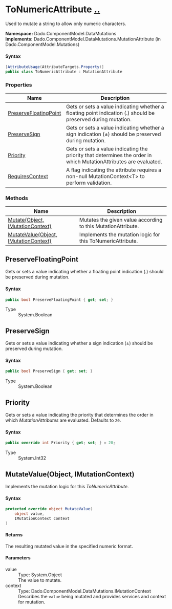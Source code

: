 # ToNumericAttribute [..](../README.md#documentation-index 'Documentation Index')

Used to mutate a string to allow only numeric characters.

**Namespace:** Dado.ComponentModel.DataMutations<br />
**Implements:** Dado.ComponentModel.DataMutations.MutationAttribute (in Dado.ComponentModel.Mutations)

#### Syntax

```csharp
[AttributeUsage(AttributeTargets.Property)]
public class ToNumericAttribute : MutationAttribute
```


### Properties

| Name | Description |
| ---- | ----------- |
| [PreserveFloatingPoint](#PreserveFloatingPoint) | Gets or sets a value indicating whether a floating point indication (.) should be preserved during mutation. |
| [PreserveSign](#PreserveSign) | Gets or sets a value indicating whether a sign indication (±) should be preserved during mutation. |
| [Priority](#Priority) | Gets or sets a value indicating the priority that determines the order in which MutationAttributes are evaluated. |
| [RequiresContext](MutationAttribute.md#RequiresContext) | A flag indicating the attribute requires a non-null MutationContext&lt;T&gt; to perform validation. |


### Methods

| Name | Description |
| ---- | ----------- |
| [Mutate(Object, IMutationContext)](MutationAttribute.md#MutateObjectIMutationContext) | Mutates the given value according to this MutationAttribute. |
| [MutateValue(Object, IMutationContext)](#MutateValueObjectIMutationContext) | Implements the mutation logic for this ToNumericAttribute. |


<a name='PreserveFloatingPoint'></a>
## PreserveFloatingPoint

Gets or sets a value indicating whether a floating point indication (.) should be preserved during mutation.

#### Syntax

```csharp
public bool PreserveFloatingPoint { get; set; }
```

<dl>
	<dt>Type</dt>
	<dd>System.Boolean</dd>
</dl>

<a name='PreserveSign'></a>
## PreserveSign

Gets or sets a value indicating whether a sign indication (±) should be preserved during mutation.

#### Syntax

```csharp
public bool PreserveSign { get; set; }
```

<dl>
	<dt>Type</dt>
	<dd>System.Boolean</dd>
</dl>


<a name='Priority'></a>
## Priority

Gets or sets a value indicating the priority that determines the order in which *MutationAttributes* are evaluated. Defaults to `20`.

#### Syntax

```csharp
public override int Priority { get; set; } = 20;
```

<dl>
	<dt>Type</dt>
	<dd>System.Int32</dd>
</dl>


<a name='MutateValueObjectIMutationContext'></a>
## MutateValue(Object, IMutationContext)

Implements the mutation logic for this *ToNumericAttribute*.

#### Syntax

```csharp
protected override object MutateValue(
	object value,
	IMutationContext context
)
```

#### Returns

The resulting mutated value in the specified numeric format.

#### Parameters

<dl>
	<dt>value</dt>
	<dd>Type: System.Object<br />The value to mutate.</dd>
	<dt>context</dt>
	<dd>Type: Dado.ComponentModel.DataMutations.IMutationContext<br />Describes the <code>value</code> being mutated and provides services and context for mutation.</dd>
</dl>
